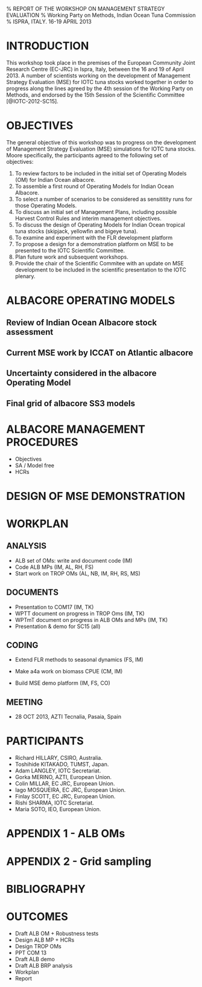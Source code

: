 % REPORT OF THE WORKSHOP ON MANAGEMENT STRATEGY EVALUATION
% Working Party on Methods, Indian Ocean Tuna Commission
% ISPRA, ITALY. 16-19 APRIL 2013

# INTRODUCTION

This workshop took place in the premises of the European Community Joint Research Centre (EC-JRC) in Ispra, Italy, between the 16 and 19 of April 2013. A number of scientists working on the development of Management Strategy Evaluation (MSE) for IOTC tuna stocks worked together in order to progress along the lines agreed by the 4th session of the Working Party on Methods, and endorsed by the 15th Session of the Scientific Committee [@IOTC-2012-SC15].

# OBJECTIVES

The general objective of this workshop was to progress on the development of Management Strategy Evaluation (MSE) simulations for IOTC tuna stocks. Moore specifically, the participants agreed to the following set of objectives:

1. To review factors to be included in the initial set of Operating Models (OM) for Indian Ocean albacore.
2. To assemble a first round of Operating Models for Indian Ocean Albacore.
3. To select a number of scenarios to be considered as sensititity runs for those Operating Models.
4. To discuss an initial set of Management Plans, including possible Harvest Control Rules and interim management objectives.
5. To discuss the design of Operating Models for Indian Ocean tropical tuna stocks (skipjack, yellowfin and bigeye tuna).
6. To examine and experiment with the FLR development platform
7. To propose a design for a demonstration platform on MSE to be presented to the IOTC Scientific Committee.
8. Plan future work and subsequent workshops.
9. Provide the chair of the Scientific Commitee with an update on MSE development to be included in the scientific presentation to the IOTC plenary.

# ALBACORE OPERATING MODELS

## Review of Indian Ocean Albacore stock assessment 

## Current MSE work by ICCAT on Atlantic albacore

## Uncertainty considered in the albacore Operating Model

## Final grid of albacore SS3 models

# ALBACORE MANAGEMENT PROCEDURES

- Objectives
- SA / Model free
- HCRs

# DESIGN OF MSE DEMONSTRATION

# WORKPLAN

## ANALYSIS

- ALB set of OMs: write and document code (IM)
- Code ALB MPs (IM, AL, RH, FS)
- Start work on TROP OMs (AL, NB, IM, RH, RS, MS)

## DOCUMENTS

- Presentation to COM17 (IM, TK)
- WPTT document on progress in TROP Oms (IM, TK)
- WPTmT document on progress in ALB OMs and MPs (IM, TK)
- Presentation & demo for SC15 (all)

## CODING

- Extend FLR methods to seasonal dynamics (FS, IM)

- Make a4a work on biomass CPUE (CM, IM)

- Build MSE demo platform (IM, FS, CO)

## MEETING

- 28 OCT 2013, AZTI Tecnalia, Pasaia, Spain

# PARTICIPANTS

- Richard HILLARY, CSIRO, Australia.
- Toshihide KITAKADO, TUMST, Japan.
- Adam LANGLEY, IOTC Secretariat.
- Gorka MERINO, AZTI, European Union.
- Colin MILLAR, EC JRC, European Union.
- Iago MOSQUEIRA, EC JRC, European Union.
- Finlay SCOTT, EC JRC, European Union.
- Rishi SHARMA, IOTC Scretariat.
- Maria SOTO, IEO, European Union.

# APPENDIX 1 - ALB OMs

# APPENDIX 2 - Grid sampling

# BIBLIOGRAPHY

# OUTCOMES

- Draft ALB OM + Robustness tests
- Design ALB MP + HCRs
- Design TROP OMs
- PPT COM 13
- Draft ALB demo
- Draft ALB BRP analysis
- Workplan
- Report
